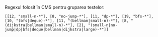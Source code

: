 Regexul folosit în CMS pentru gruparea testelor:

```
[[12, "small-n-*"], [8, "no-jump-*"], [11, "dp-*"], [19, "bfs-*"], [10, "(bfs|deque)-*"], [11, "(bellman|small-n)-*"], [8, "(dijkstra|bellman|small-n)-*"], [21, "(small-n|no-jump|dp|bfs|deque|bellman|dijkstra|large)-*"]]
```
